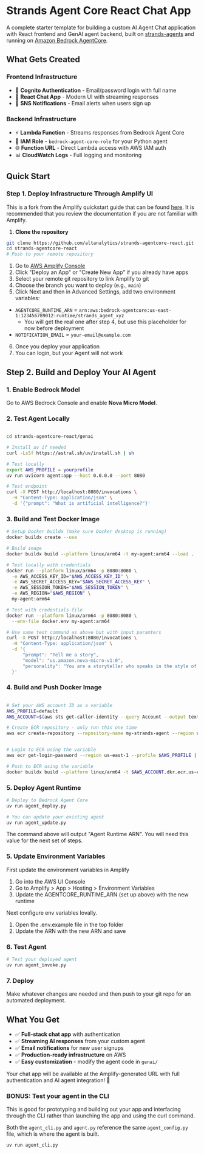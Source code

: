 # Strands Agent Core React Chat App

A complete starter template for building a custom AI Agent Chat application with React frontend and GenAI agent backend, built on [strands-agents](https://strandsagents.com/latest/) and running on [Amazon Bedrock AgentCore](https://aws.amazon.com/bedrock/agentcore/).

## What Gets Created

### **Frontend Infrastructure**
- 🔐 **Cognito Authentication** - Email/password login with full name
- 💬 **React Chat App** - Modern UI with streaming responses
- 📧 **SNS Notifications** - Email alerts when users sign up

### **Backend Infrastructure**  
- ⚡ **Lambda Function** - Streams responses from Bedrock Agent Core
- 🔑 **IAM Role** - `bedrock-agent-core-role` for your Python agent
- 🌐 **Function URL** - Direct Lambda access with AWS IAM auth
- 📊 **CloudWatch Logs** - Full logging and monitoring

## Quick Start


### **Step 1. Deploy Infrastructure Through Amplify UI**

This is a fork from the Amplify quickstart guide that can be found [here](https://docs.amplify.aws). It is recommended that you review the documentation if you are not familiar with Amplify. 

1. **Clone the repository**

```bash
git clone https://github.com/altanalytics/strands-agentcore-react.git
cd strands-agentcore-react
# Push to your remote repository
```

1. Go to [AWS Amplify Console](https://console.aws.amazon.com/amplify/home)
2. Click "Deploy an App" or "Create New App" if you already have apps
3. Select your remote git repository to link Amplify to git
4. Choose the branch you want to deploy (e.g., `main`)
5. Click Next and then in Advanced Settings, add two environment variables:
  - `AGENTCORE_RUNTIME_ARN` = `arn:aws:bedrock-agentcore:us-east-1:123456789012:runtime/strands_agent_xyz` 
    * You will get the real one after step 4, but use this placeholder for now before deployment
  - `NOTIFICATION_EMAIL` = `your-email@example.com`
  6. Once you deploy your application
  7. You can login, but your Agent will not work


## Step 2. Build and Deploy Your AI Agent

### **1. Enable Bedrock Model**
Go to AWS Bedrock Console and enable **Nova Micro Model**.

### **2. Test Agent Locally**
```bash

cd strands-agentcore-react/genai

# Install uv if needed
curl -LsSf https://astral.sh/uv/install.sh | sh

# Test locally 
export AWS_PROFILE = yourprofile
uv run uvicorn agent:app --host 0.0.0.0 --port 8080

# Test endpoint
curl -X POST http://localhost:8080/invocations \
  -H "Content-Type: application/json" \
  -d '{"prompt": "What is artificial intelligence?"}'
```

### **3. Build and Test Docker Image**
```bash
# Setup Docker buildx (make sure Docker desktop is running)
docker buildx create --use

# Build image
docker buildx build --platform linux/arm64 -t my-agent:arm64 --load .

# Test locally with credentials
docker run --platform linux/arm64 -p 8080:8080 \
  -e AWS_ACCESS_KEY_ID="$AWS_ACCESS_KEY_ID" \
  -e AWS_SECRET_ACCESS_KEY="$AWS_SECRET_ACCESS_KEY" \
  -e AWS_SESSION_TOKEN="$AWS_SESSION_TOKEN" \
  -e AWS_REGION="$AWS_REGION" \
  my-agent:arm64

# Test with credentials file
docker run --platform linux/arm64 -p 8080:8080 \
  --env-file docker.env my-agent:arm64

# Use same test command as above but with input paramters
curl -X POST http://localhost:8080/invocations \
  -H "Content-Type: application/json" \
  -d '{
      "prompt": "Tell me a story",
      "model": "us.amazon.nova-micro-v1:0",
      "personality": "You are a storyteller who speaks in the style of Shakespeare."
  }'
```

### **4. Build and Push Docker Image**
```bash

# Set your AWS account ID as a variable
AWS_PROFILE=default
AWS_ACCOUNT=$(aws sts get-caller-identity --query Account --output text --profile $AWS_PROFILE)

# Create ECR repository - only run this one time
aws ecr create-repository --repository-name my-strands-agent --region us-east-1 --profile $AWS_PROFILE


# Login to ECR using the variable
aws ecr get-login-password --region us-east-1 --profile $AWS_PROFILE | docker login --username AWS --password-stdin $AWS_ACCOUNT.dkr.ecr.us-east-1.amazonaws.com 

# Push to ECR using the variable
docker buildx build --platform linux/arm64 -t $AWS_ACCOUNT.dkr.ecr.us-east-1.amazonaws.com/my-strands-agent:latest --push .
```

### **5. Deploy Agent Runtime**
```bash
# Deploy to Bedrock Agent Core
uv run agent_deploy.py

# You can update your existing agent
uv run agent_update.py

```

The command above will output "Agent Runtime ARN". You will need this value for the next set of steps. 

### **5. Update Environment Variables**

First update the environment variables in Amplify

1. Go into the AWS UI Console
2. Go to Amplify > App > Hosting > Environment Variables
3. Update the AGENTCORE_RUNTIME_ARN (set up above) with the new runtime

Next configure env variables lovally.  
1. Open the .env.example file in the top folder
2. Update the ARN with the new ARN and save


### **6. Test Agent**
```bash
# Test your deployed agent
uv run agent_invoke.py
```

### **7. Deploy**

Make whatever changes are needed and then push to your git repo for an automated deployment. 

## What You Get

- ✅ **Full-stack chat app** with authentication
- ✅ **Streaming AI responses** from your custom agent  
- ✅ **Email notifications** for new user signups
- ✅ **Production-ready infrastructure** on AWS
- ✅ **Easy customization** - modify the agent code in `genai/`


Your chat app will be available at the Amplify-generated URL with full authentication and AI agent integration! 🚀


### **BONUS: Test your agent in the CLI**
This is good for prototyping and building out your app and interfacing through the CLI rather than launching the app and using the curl command. 

Both the `agent_cli.py` and `agent.py` reference the same `agent_config.py` file, which is where the agent is built. 

```bash
uv run agent_cli.py
```
